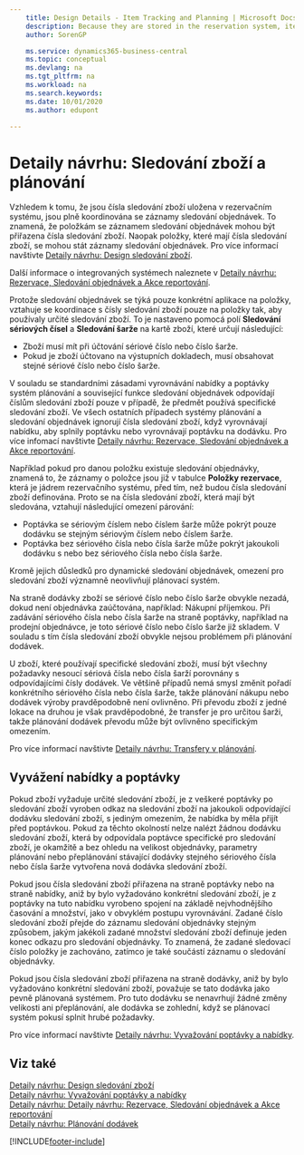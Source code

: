 ```yaml
---
    title: Design Details - Item Tracking and Planning | Microsoft Docs
    description: Because they are stored in the reservation system, item tracking numbers are fully coordinated with order tracking records.
    author: SorenGP

    ms.service: dynamics365-business-central
    ms.topic: conceptual
    ms.devlang: na
    ms.tgt_pltfrm: na
    ms.workload: na
    ms.search.keywords:
    ms.date: 10/01/2020
    ms.author: edupont

---
```

# Detaily návrhu: Sledování zboží a plánování
Vzhledem k tomu, že jsou čísla sledování zboží uložena v rezervačním systému, jsou plně koordinována se záznamy sledování objednávek. To znamená, že položkám se záznamem sledování objednávek mohou být přiřazena čísla sledování zboží. Naopak položky, které mají čísla sledování zboží, se mohou stát záznamy sledování objednávek. Pro více informací navštivte [Detaily návrhu: Design sledování zboží](design-details-item-tracking-design.md).

Další informace o integrovaných systémech naleznete v [Detaily návrhu: Rezervace, Sledování objednávek a Akce reportování](design-details-reservation-order-tracking-and-action-messaging.md).

Protože sledování objednávek se týká pouze konkrétní aplikace na položky, vztahuje se koordinace s čísly sledování zboží pouze na položky tak, aby používaly určité sledování zboží. To je nastaveno pomocá polí **Sledování sériových čísel** a **Sledování šarže** na kartě zboží, které určují následující:

- Zboží musí mít při účtování sériové číslo nebo číslo šarže.
- Pokud je zboží účtovano na výstupních dokladech, musí obsahovat stejné sériové číslo nebo číslo šarže.

V souladu se standardními zásadami vyrovnávání nabídky a poptávky systém plánování a související funkce sledování objednávek odpovídají číslům sledování zboží pouze v případě, že předmět používá specifické sledování zboží. Ve všech ostatních případech systémy plánování a sledování objednávek ignorují čísla sledování zboží, když vyrovnávají nabídku, aby splnily poptávku nebo vyrovnávají poptávku na dodávku. Pro více infomací navštivte [Detaily návrhu: Rezervace, Sledování objednávek a Akce reportování](design-details-reservation-order-tracking-and-action-messaging.md).

Například pokud pro danou položku existuje sledování objednávky, znamená to, že záznamy o položce jsou již v tabulce **Položky rezervace**, která je jádrem rezervačního systému, před tím, než budou čísla sledování zboží definována. Proto se na čísla sledování zboží, která mají být sledována, vztahují následující omezení párování:

- Poptávka se sériovým číslem nebo číslem šarže může pokrýt pouze dodávku se stejným sériovým číslem nebo číslem šarže.
- Poptávka bez sériového čísla nebo čísla šarže může pokrýt jakoukoli dodávku s nebo bez sériového čísla nebo čísla šarže.

Kromě jejich důsledků pro dynamické sledování objednávek, omezení pro sledování zboží významně neovlivňují plánovací systém.

Na straně dodávky zboží se sériové číslo nebo číslo šarže obvykle nezadá, dokud není objednávka zaúčtována, například: Nákupní příjemkou. Při zadávání sériového čísla nebo čísla šarže na straně poptávky, například na prodejní objednávce, je toto sériové číslo nebo číslo šarže již skladem. V souladu s tím čísla sledování zboží obvykle nejsou problémem při plánování dodávek.

U zboží, které používají specifické sledování zboží, musí být všechny požadavky nesoucí sériová čísla nebo čísla šarží porovnány s odpovídajícími čísly dodávek. Ve většině případů nemá smysl změnit pořadí konkrétního sériového čísla nebo čísla šarže, takže plánování nákupu nebo dodávek výroby pravděpodobně není ovlivněno. Při převodu zboží z jedné lokace na druhou je však pravděpodobné, že transfer je pro určitou šarži, takže plánování dodávek převodu může být ovlivněno specifickým omezením.

Pro více informací navštivte [Detaily návrhu: Transfery v plánování](design-details-transfers-in-planning.md).

## Vyvážení nabídky a poptávky
Pokud zboží vyžaduje určité sledování zboží, je z veškeré poptávky po sledování zboží vyroben odkaz na sledování zboží na jakoukoli odpovídající dodávku sledování zboží, s jediným omezením, že nabídka by měla přijít před poptávkou. Pokud za těchto okolností nelze nalézt žádnou dodávku sledování zboží, která by odpovídala poptávce specifické pro sledování zboží, je okamžitě a bez ohledu na velikost objednávky, parametry plánování nebo přeplánování stávající dodávky stejného sériového čísla nebo čísla šarže vytvořena nová dodávka sledování zboží.

Pokud jsou čísla sledování zboží přiřazena na straně poptávky nebo na straně nabídky, aniž by bylo vyžadováno konkrétní sledování zboží, je z poptávky na tuto nabídku vyrobeno spojení na základě nejvhodnějšího časování a množství, jako v obvyklém postupu vyrovnávání. Zadané číslo sledování zboží přejde do záznamu sledování objednávky stejným způsobem, jakým jakékoli zadané množství sledování zboží definuje jeden konec odkazu pro sledování objednávky. To znamená, že zadané sledovací číslo položky je zachováno, zatímco je také součástí záznamu o sledování objednávky.

Pokud jsou čísla sledování zboží přiřazena na straně dodávky, aniž by bylo vyžadováno konkrétní sledování zboží, považuje se tato dodávka jako pevně plánovaná systémem. Pro tuto dodávku se nenavrhují žádné změny velikosti ani přeplánování, ale dodávka se zohlední, když se plánovací systém pokusí splnit hrubé požadavky.

Pro více informací navštivte [Detaily návrhu: Vyvažování poptávky a nabídky](design-details-balancing-demand-and-supply.md).

## Viz také
[Detaily návrhu: Design sledování zboží](design-details-item-tracking-design.md)  
[Detaily návrhu: Vyvažování poptávky a nabídky](design-details-balancing-demand-and-supply.md)  
[Detaily návrhu: Detaily návrhu: Rezervace, Sledování objednávek a Akce reportování](design-details-reservation-order-tracking-and-action-messaging.md)   
[Detaily návrhu: Plánování dodávek](design-details-supply-planning.md)


[!INCLUDE[footer-include](includes/footer-banner.md)]